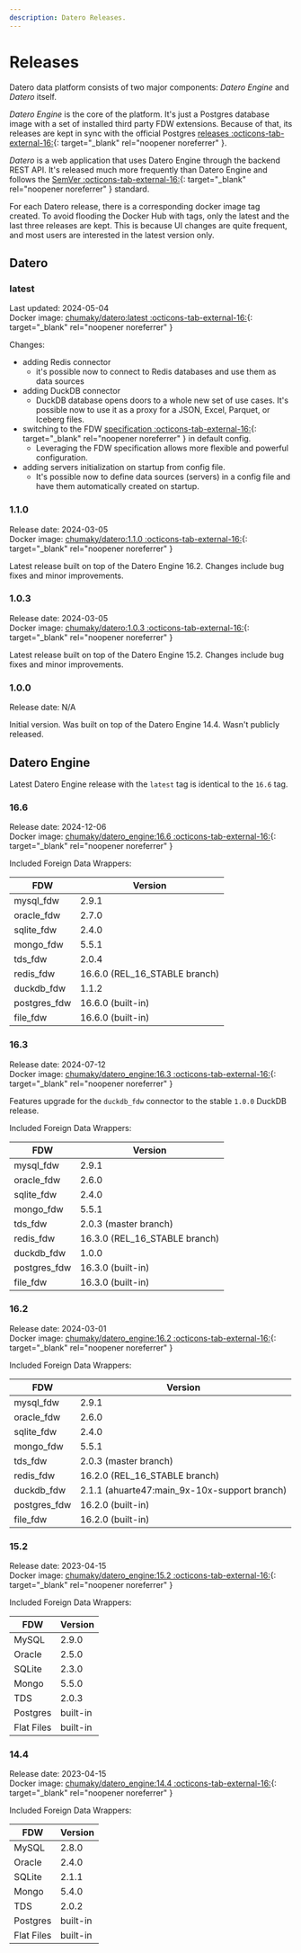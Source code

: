```yaml
---
description: Datero Releases.
---
```


# Releases
Datero data platform consists of two major components: _Datero Engine_ and _Datero_ itself.

_Datero Engine_ is the core of the platform.
It's just a Postgres database image with a set of installed third party FDW extensions.
Because of that, its releases are kept in sync with the official Postgres [releases :octicons-tab-external-16:](https://www.postgresql.org/docs/current/release.html){: target="_blank" rel="noopener noreferrer" }.

_Datero_ is a web application that uses Datero Engine through the backend REST API.
It's released much more frequently than Datero Engine and follows the [SemVer :octicons-tab-external-16:](https://semver.org/){: target="_blank" rel="noopener noreferrer" } standard.

For each Datero release, there is a corresponding docker image tag created. 
To avoid flooding the Docker Hub with tags, only the latest and the last three releases are kept.
This is because UI changes are quite frequent, and most users are interested in the latest version only.


## Datero
### latest
Last updated: 2024-05-04  
Docker image: [chumaky/datero:latest :octicons-tab-external-16:](https://hub.docker.com/r/chumaky/datero/tags?page=1&name=latest){: target="_blank" rel="noopener noreferrer" }

Changes:

- adding Redis connector  
    - it's possible now to connect to Redis databases and use them as data sources
- adding DuckDB connector  
    - DuckDB database opens doors to a whole new set of use cases. 
      It's possible now to use it as a proxy for a JSON, Excel, Parquet, or Iceberg files.
- switching to the FDW [specification :octicons-tab-external-16:](https://github.com/chumaky/postgres-fdw-spec){: target="_blank" rel="noopener noreferrer" } in default config.  
    - Leveraging the FDW specification allows more flexible and powerful configuration.
- adding servers initialization on startup from config file.
    - It's possible now to define data sources (servers) in a config file and have them automatically created on startup.


### 1.1.0
Release date: 2024-03-05    
Docker image: [chumaky/datero:1.1.0 :octicons-tab-external-16:](https://hub.docker.com/r/chumaky/datero/tags?page=1&name=1.1.0){: target="_blank" rel="noopener noreferrer" }

Latest release built on top of the Datero Engine 16.2.
Changes include bug fixes and minor improvements.


### 1.0.3
Release date: 2024-03-05  
Docker image: [chumaky/datero:1.0.3 :octicons-tab-external-16:](https://hub.docker.com/r/chumaky/datero/tags?page=1&name=1.0.3){: target="_blank" rel="noopener noreferrer" }

Latest release built on top of the Datero Engine 15.2.
Changes include bug fixes and minor improvements.

### 1.0.0
Release date: N/A  

Initial version. Was built on top of the Datero Engine 14.4.
Wasn't publicly released.


## Datero Engine
Latest Datero Engine release with the `latest` tag is identical to the `16.6` tag.

### 16.6
Release date: 2024-12-06  
Docker image: [chumaky/datero_engine:16.6 :octicons-tab-external-16:](https://hub.docker.com/r/chumaky/datero_engine/tags?page=1&name=16.6){: target="_blank" rel="noopener noreferrer" }

Included Foreign Data Wrappers:

FDW|Version
-|-
mysql_fdw|2.9.1
oracle_fdw|2.7.0
sqlite_fdw|2.4.0
mongo_fdw|5.5.1
tds_fdw|2.0.4
redis_fdw|16.6.0 (REL_16_STABLE branch)
duckdb_fdw|1.1.2
postgres_fdw|16.6.0 (built-in)
file_fdw|16.6.0 (built-in)


### 16.3
Release date: 2024-07-12  
Docker image: [chumaky/datero_engine:16.3 :octicons-tab-external-16:](https://hub.docker.com/r/chumaky/datero_engine/tags?page=1&name=16.3){: target="_blank" rel="noopener noreferrer" }

Features upgrade for the `duckdb_fdw` connector to the stable `1.0.0` DuckDB release.

Included Foreign Data Wrappers:

FDW|Version
-|-
mysql_fdw|2.9.1
oracle_fdw|2.6.0
sqlite_fdw|2.4.0
mongo_fdw|5.5.1
tds_fdw|2.0.3 (master branch)
redis_fdw|16.3.0 (REL_16_STABLE branch)
duckdb_fdw|1.0.0
postgres_fdw|16.3.0 (built-in)
file_fdw|16.3.0 (built-in)


### 16.2
Release date: 2024-03-01  
Docker image: [chumaky/datero_engine:16.2 :octicons-tab-external-16:](https://hub.docker.com/r/chumaky/datero_engine/tags?page=1&name=16.2){: target="_blank" rel="noopener noreferrer" }

Included Foreign Data Wrappers:

FDW|Version
-|-
mysql_fdw|2.9.1
oracle_fdw|2.6.0
sqlite_fdw|2.4.0
mongo_fdw|5.5.1
tds_fdw|2.0.3 (master branch)
redis_fdw|16.2.0 (REL_16_STABLE branch)
duckdb_fdw|2.1.1 (ahuarte47:main_9x-10x-support branch)
postgres_fdw|16.2.0 (built-in)
file_fdw|16.2.0 (built-in)


### 15.2
Release date: 2023-04-15  
Docker image: [chumaky/datero_engine:15.2 :octicons-tab-external-16:](https://hub.docker.com/r/chumaky/datero_engine/tags?page=1&name=15.2){: target="_blank" rel="noopener noreferrer" }

Included Foreign Data Wrappers:

FDW|Version
-|-
MySQL|2.9.0
Oracle|2.5.0
SQLite|2.3.0
Mongo|5.5.0
TDS|2.0.3
Postgres|built-in
Flat Files|built-in


### 14.4
Release date: 2023-04-15  
Docker image: [chumaky/datero_engine:14.4 :octicons-tab-external-16:](https://hub.docker.com/r/chumaky/datero_engine/tags?page=1&name=14.4){: target="_blank" rel="noopener noreferrer" }

Included Foreign Data Wrappers:

FDW|Version
-|-
MySQL|2.8.0
Oracle|2.4.0
SQLite|2.1.1
Mongo|5.4.0
TDS|2.0.2
Postgres|built-in
Flat Files|built-in

